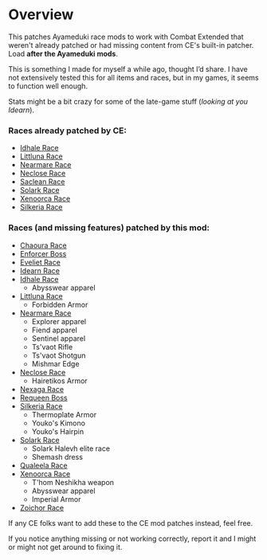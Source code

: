 # Overview
This patches Ayameduki race mods to work with Combat Extended that weren't already patched or had missing content from CE's built-in patcher.  
Load **after the Ayameduki mods**.

This is something I made for myself a while ago, thought I’d share. I have not extensively tested this for all items and races, but in my games, it seems to function well enough.  

Stats might be a bit crazy for some of the late-game stuff (*looking at you Idearn*).

### Races already patched by CE:
- [Idhale Race](https://steamcommunity.com/sharedfiles/filedetails/?id=2227425882)
- [Littluna Race](https://steamcommunity.com/sharedfiles/filedetails/?id=2569091688&searchtext=littluna)
- [Nearmare Race](https://steamcommunity.com/sharedfiles/filedetails/?id=2198830432&searchtext=nearmare)
- [Neclose Race](https://steamcommunity.com/workshop/filedetails/?id=2394460334)
- [Saclean Race](https://steamcommunity.com/sharedfiles/filedetails/?id=2676302514&searchtext=saclean)
- [Solark Race](https://steamcommunity.com/sharedfiles/filedetails/?id=2608237489&searchtext=solark)
- [Xenoorca Race](https://steamcommunity.com/sharedfiles/filedetails/?id=2216916011&searchtext=xenoorca)
- [Silkeria Race](https://steamcommunity.com/sharedfiles/filedetails/?id=2233666290&searchtext=silkiera)

### Races (and missing features) patched by this mod:
- [Chaoura Race](https://steamcommunity.com/sharedfiles/filedetails/?id=2946679071&searchtext=chaoura)
- [Enforcer Boss](https://steamcommunity.com/sharedfiles/filedetails/?id=2729712799)
- [Eveliet Race](https://steamcommunity.com/workshop/filedetails/?id=3153539856)
- [Idearn Race](https://steamcommunity.com/sharedfiles/filedetails/?id=2871413100&searchtext=idearn)
- [Idhale Race](https://steamcommunity.com/sharedfiles/filedetails/?id=2227425882)
  - Abysswear apparel
- [Littluna Race](https://steamcommunity.com/sharedfiles/filedetails/?id=2569091688&searchtext=littluna)
  - Forbidden Armor
- [Nearmare Race](https://steamcommunity.com/sharedfiles/filedetails/?id=2198830432&searchtext=nearmare)
  - Explorer apparel  
  - Fiend apparel  
  - Sentinel apparel  
  - Ts'vaot Rifle  
  - Ts'vaot Shotgun  
  - Mishmar Edge
- [Neclose Race](https://steamcommunity.com/workshop/filedetails/?id=2394460334)
  - Hairetikos Armor
- [Nexaga Race](https://steamcommunity.com/sharedfiles/filedetails/?id=2706009136&searchtext=nexaga)
- [Requeen Boss](https://steamcommunity.com/sharedfiles/filedetails/?id=2504657401&searchtext=requeen)
- [Silkeria Race](https://steamcommunity.com/sharedfiles/filedetails/?id=2233666290&searchtext=silkiera)
  - Thermoplate Armor  
  - Youko's Kimono  
  - Youko's Hairpin
- [Solark Race](https://steamcommunity.com/sharedfiles/filedetails/?id=2608237489&searchtext=solark)
  - Solark Halevh elite race  
  - Shemash dress
- [Qualeela Race](https://steamcommunity.com/sharedfiles/filedetails/?id=2763078885&searchtext=qualeela)
- [Xenoorca Race](https://steamcommunity.com/sharedfiles/filedetails/?id=2216916011&searchtext=xenoorca)
  - T'hom Neshikha weapon  
  - Abysswear apparel  
  - Imperial Armor
- [Zoichor Race](https://steamcommunity.com/sharedfiles/filedetails/?id=3477749439)

If any CE folks want to add these to the CE mod patches instead, feel free.

If you notice anything missing or not working correctly, report it and I might or might not get around to fixing it.
